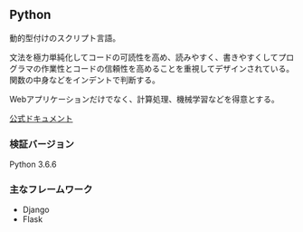 ## Python
動的型付けのスクリプト言語。

文法を極力単純化してコードの可読性を高め、読みやすく、書きやすくしてプログラマの作業性とコードの信頼性を高めることを重視してデザインされている。
関数の中身などをインデントで判断する。

Webアプリケーションだけでなく、計算処理、機械学習などを得意とする。

[公式ドキュメント](https://docs.python.org/ja/3/)

### 検証バージョン
Python 3.6.6

### 主なフレームワーク
- Django
- Flask
